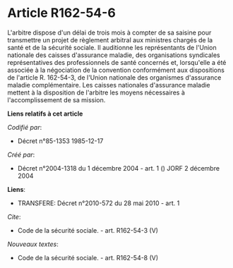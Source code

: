 # Article R162-54-6

L'arbitre dispose d'un délai de trois mois à compter de sa saisine pour transmettre un projet de règlement arbitral aux
ministres chargés de la santé et de la sécurité sociale. Il auditionne les représentants de l'Union nationale des caisses
d'assurance maladie, des organisations syndicales représentatives des professionnels de santé concernés et, lorsqu'elle a été
associée à la négociation de la convention conformément aux dispositions de l'article R. 162-54-3, de l'Union nationale des
organismes d'assurance maladie complémentaire. Les caisses nationales d'assurance maladie mettent à la disposition de
l'arbitre les moyens nécessaires à l'accomplissement de sa mission.

**Liens relatifs à cet article**

_Codifié par_:

  - Décret n°85-1353 1985-12-17

_Créé par_:

  - Décret n°2004-1318 du 1 décembre 2004 - art. 1 () JORF 2 décembre 2004

**Liens**:

  - TRANSFERE: Décret n°2010-572 du 28 mai 2010 - art. 1

_Cite_:

  - Code de la sécurité sociale. - art. R162-54-3 (V)

_Nouveaux textes_:

  - Code de la sécurité sociale. - art. R162-54-8 (V)
